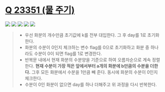 # [Q 23351 (물 주기)](https://www.acmicpc.net/problem/23351)

<img src="https://img.shields.io/badge/Level-Silver 3-lightgrey"> <img src="https://img.shields.io/badge/Memory-1116%20KB-blue"> <img src="https://img.shields.io/badge/Time-0%20ms-brightgreen"> <img src="https://img.shields.io/badge/Length-818%20B-red"> <img src="https://img.shields.io/badge/Language-C-blueviolet">



> - 우선 화분의 개수만큼 초기값에 k를 전부 대입한다. 그 후 day를 1로 초기화한다.
> - 화분의 수분이 0인지 체크하는 변수 flag를 0으로 초기화하고 화분 중 하나라도 수분이 0이 되면 flag를 1로 변경한다.
> - 반복문 내에서 현재 화분의 수분양을 기준으로 하여 오름차순으로  계속 정렬한다. **현재 수분이 가장 적은 앞에서부터 a개의 화분에 b만큼의 수분을 더한다.** 그후 모든 화분에서 수분을 1만큼 빼 준다. 동시에 화분의 수분이 0인지 체크한다.
> - 수분이 0인 화분이 없으면 day를 하나 더해주고 위 과정을 다시 반복한다.

